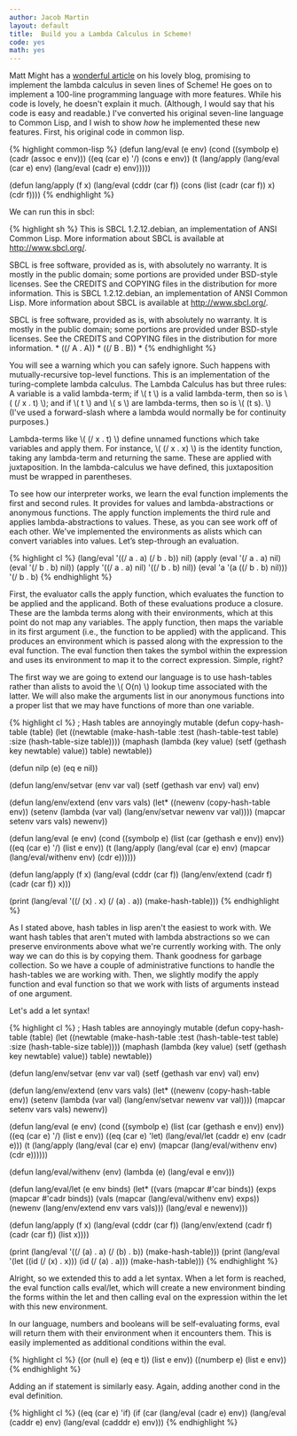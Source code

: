 ```yaml
---
author: Jacob Martin
layout: default
title:  Build you a Lambda Calculus in Scheme!
code: yes
math: yes
---
```

Matt Might has a [wonderful article](http://matt.might.net/articles/implementing-a-programming-language/) on his lovely blog, promising to implement the lambda calculus in seven lines of Scheme! He goes on to implement a 100-line programming language with more features. While his code is lovely, he doesn't explain it much. (Although, I would say that his code is easy and readable.) I've converted his original seven-line language to Common Lisp, and I wish to show *how* he implemented these new features. First, his original code in common lisp.

{% highlight common-lisp %}
(defun lang/eval (e env)
  (cond
   ((symbolp e)     (cadr (assoc e env)))
   ((eq (car e) '/) (cons e env))
   (t               (lang/apply (lang/eval (car e) env)
                                (lang/eval (cadr e) env)))))

(defun lang/apply (f x)
  (lang/eval (cddr (car f)) (cons (list (cadr (car f)) x) (cdr f))))
{% endhighlight %}

We can run this in sbcl:

{% highlight sh %}
This is SBCL 1.2.12.debian, an implementation of ANSI Common Lisp.
More information about SBCL is available at <http://www.sbcl.org/>.

SBCL is free software, provided as is, with absolutely no warranty.
It is mostly in the public domain; some portions are provided under
BSD-style licenses.  See the CREDITS and COPYING files in the
distribution for more information.
This is SBCL 1.2.12.debian, an implementation of ANSI Common Lisp.
More information about SBCL is available at <http://www.sbcl.org/>.

SBCL is free software, provided as is, with absolutely no warranty.
It is mostly in the public domain; some portions are provided under
BSD-style licenses.  See the CREDITS and COPYING files in the
distribution for more information.
* 
((/ A . A))
* 
((/ B . B))
*
{% endhighlight %}

You will see a warning which you can safely ignore. Such happens with mutually-recursive top-level functions. This is an implementation of the turing-complete lambda calculus. The Lambda Calculus has but three rules: A variable is a valid lambda-term; if \\( t \\) is  a valid lambda-term, then so is \\( (/ x . t) \\); and if \\( t \\) and \\( s \\) are lambda-terms, then so is \\( (t s). \\) (I've used a forward-slash where a lambda would normally be for continuity purposes.)

Lambda-terms like \\( (/ x . t) \\) define unnamed functions which take variables and apply them. For instance, \\( (/ x . x) \\) is the identity function, taking any lambda-term and returning the same. These are applied with juxtaposition. In the lambda-calculus we have defined, this juxtaposition must be wrapped in parentheses.

To see how our interpreter works, we learn the eval function implements the first and second rules. It provides for values and lambda-abstractions or anonymous functions. The apply function implements the third rule and applies lambda-abstractions to values. These, as you can see work off of each other. We've implemented the environments as alists which can convert variables into values. Let’s step-through an evaluation.

{% highlight cl %}
(lang/eval '((/ a . a) (/ b . b)) nil)
(apply (eval '(/ a . a) nil)
       (eval '(/ b . b) nil))
(apply '((/ a . a) nil) '((/ b . b) nil))
(eval 'a '(a ((/ b . b) nil)))
'(/ b . b)
{% endhighlight %}

First, the evaluator calls the apply function, which evaluates the function to be applied and the applicand. Both of these evaluations produce a closure. These are the lambda terms along with their environments, which at this point do not map any variables. The apply function, then maps the variable in its first argument (i.e., the function to be applied) with the applicand. This produces an environment which is passed along with the expression to the eval function. The eval function then takes the symbol within the expression and uses its environment to map it to the correct expression. Simple, right?

The first way we are going to extend our language is to use hash-tables rather than alists to avoid the \\( O(n) \\) lookup time associated with the latter. We will also make the arguments list in our anonymous functions into a proper list that we may have functions of more than one variable.

{% highlight cl %}
; Hash tables are annoyingly mutable
(defun copy-hash-table (table)
  (let ((newtable (make-hash-table
                   :test (hash-table-test table)
                   :size (hash-table-size table))))
    (maphash (lambda (key value)
               (setf (gethash key newtable) value))
             table)
    newtable))

(defun nilp (e)
  (eq e nil))

(defun lang/env/setvar (env var val)
  (setf (gethash var env) val)
  env)

(defun lang/env/extend (env vars vals)
  (let* ((newenv (copy-hash-table env))
         (setenv (lambda (var val)
                   (lang/env/setvar newenv var val))))
    (mapcar setenv vars vals)
    newenv))

(defun lang/eval (e env)
  (cond
   ((symbolp e)     (list (car (gethash e env)) env))
   ((eq (car e) '/) (list e env))
   (t               (lang/apply (lang/eval (car e) env)
                                (mapcar (lang/eval/withenv env) (cdr e))))))

(defun lang/apply (f x)
  (lang/eval (cddr (car f)) (lang/env/extend (cadr f) (cadr (car f)) x)))

(print (lang/eval '((/ (x) . x) (/ (a) . a)) (make-hash-table)))
{% endhighlight %}

As I stated above, hash tables in lisp aren't the easiest to work with. We want hash tables that aren't muted with lambda abstractions so we can preserve environments above what we're currently working with. The only way we can do this is by copying them. Thank goodness for garbage collection. So we have a couple of administrative functions to handle the hash-tables we are working with. Then, we slightly modify the apply function and eval function so that we work with lists of arguments instead of one argument.

Let's add a let syntax!

{% highlight cl %}
; Hash tables are annoyingly mutable
(defun copy-hash-table (table)
  (let ((newtable (make-hash-table
                   :test (hash-table-test table)
                   :size (hash-table-size table))))
    (maphash (lambda (key value)
               (setf (gethash key newtable) value))
             table)
    newtable))

(defun lang/env/setvar (env var val)
  (setf (gethash var env) val)
  env)

(defun lang/env/extend (env vars vals)
  (let* ((newenv (copy-hash-table env))
         (setenv (lambda (var val)
                   (lang/env/setvar newenv var val))))
    (mapcar setenv vars vals)
    newenv))

(defun lang/eval (e env)
  (cond
   ((symbolp e)       (list (car (gethash e env)) env))
   ((eq (car e) '/)   (list e env))
   ((eq (car e) 'let) (lang/eval/let (caddr e) env (cadr e)))
   (t                 (lang/apply (lang/eval (car e) env)
                                  (mapcar (lang/eval/withenv env) (cdr e))))))

(defun lang/eval/withenv (env)
  (lambda (e) (lang/eval e env)))

(defun lang/eval/let (e env binds)
  (let* ((vars   (mapcar #'car binds))
         (exps   (mapcar #'cadr binds))
         (vals   (mapcar (lang/eval/withenv env) exps))
         (newenv (lang/env/extend env vars vals)))
    (lang/eval e newenv)))

(defun lang/apply (f x)
  (lang/eval (cddr (car f)) (lang/env/extend (cadr f) (cadr (car f)) (list x))))

(print (lang/eval '((/ (a) . a) (/ (b) . b)) (make-hash-table)))
(print (lang/eval '(let ((id (/ (x) . x))) (id (/ (a) . a))) (make-hash-table)))
{% endhighlight %}

Alright, so we extended this to add a let syntax. When a let form is reached, the eval function calls eval/let, which will create a new environment binding the forms within the let and then calling eval on the expression within the let with this new environment.

In our language, numbers and booleans will be self-evaluating forms, eval will return them with their environment when it encounters them. This is easily implemented as additional conditions within the eval.

{% highlight cl %}
((or (null e)
     (eq e t)) (list e env))
((numberp e)   (list e env))
{% endhighlight %}

Adding an if statement is similarly easy. Again, adding another cond in the eval definition.

{% highlight cl %}
((eq (car e) 'if) (if (car (lang/eval (cadr e) env))
                      (lang/eval (caddr e) env)
                    (lang/eval (cadddr e) env)))
{% endhighlight %}

